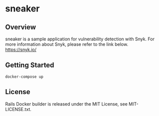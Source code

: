 # sneaker

## Overview

sneaker is a sample application for vulnerability detection with Snyk. 
For more information about Snyk, please refer to the link below.  
https://snyk.io/

## Getting Started

```shell
docker-compose up
```

## License

Rails Docker builder is released under the MIT License, see MIT-LICENSE.txt.

